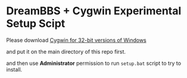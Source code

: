 # DreamBBS + Cygwin Experimental Setup Scipt

Please download [Cygwin for 32-bit versions of Windows](https://www.cygwin.com/setup-x86.exe) 

and put it on the main directory of this repo first.

and then use **Administrator** permission to run `setup.bat` script to try to install.

